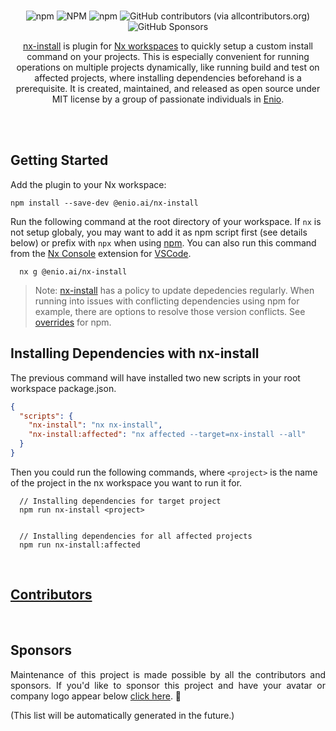 <br>

<!-- <p align="center">
  <img width="197" src="https://github.com/enio-ireland/enio/blob/develop/images/nx-install-nx-plugin.png?raw=true">
</p> -->

<p align="center">
  <img alt="npm" src="https://img.shields.io/npm/v/@enio.ai/nx-install?style=flat-square">
  <img alt="NPM" src="https://img.shields.io/npm/l/@enio.ai/nx-install?style=flat-square">
  <img alt="npm" src="https://img.shields.io/npm/dm/@enio.ai/nx-install?style=flat-square">
  <img alt="GitHub contributors (via allcontributors.org)" src="https://img.shields.io/github/all-contributors/enio-ireland/enio/develop?color=%23&style=flat-square">
  <img alt="GitHub Sponsors" src="https://img.shields.io/github/sponsors/enio-ireland?style=flat-square">
</p>

<p align="center">
  <a href="https://github.com/enio-ireland/enio/tree/develop/packages/nx-install">nx-install</a> is plugin for <a href="https://nx.dev">Nx workspaces</a> to quickly setup a custom install command on your projects. This is especially convenient for running operations on multiple projects dynamically, like running build and test on affected projects, where installing dependencies beforehand is a prerequisite. It is created, maintained, and released as open source under MIT license by a group of passionate individuals in <a href="https://github.com/enio-ireland/enio">Enio</a>.
</p>

<br>
<br>

## Getting Started

Add the plugin to your Nx workspace:

```shell script
npm install --save-dev @enio.ai/nx-install
```

Run the following command at the root directory of your workspace. If `nx` is not setup globaly, you may want to add it as npm script first (see details below) or prefix with `npx` when using [npm](https://npmjs.com). You can also run this command from the [Nx Console](https://marketplace.visualstudio.com/items?itemName=nrwl.angular-console) extension for [VSCode](https://code.visualstudio.com).

```shell script
  nx g @enio.ai/nx-install
```

> Note: [nx-install](https://github.com/enio-ireland/enio/tree/develop/packages/nx-install) has a policy to update depedencies regularly. When running into issues with conflicting dependencies using npm for example, there are options to resolve those version conflicts. See [overrides](https://docs.npmjs.com/cli/v9/configuring-npm/package-json#overrides) for npm.

## Installing Dependencies with nx-install

The previous command will have installed two new scripts in your root workspace package.json.

```json
{
  "scripts": {
    "nx-install": "nx nx-install",
    "nx-install:affected": "nx affected --target=nx-install --all"
  }
}
```

Then you could run the following commands, where `<project>` is the name of the project in the nx workspace you want to run it for.

```shell script
  // Installing dependencies for target project
  npm run nx-install <project>


  // Installing dependencies for all affected projects
  npm run nx-install:affected
```

<br>

## [Contributors](https://github.com/enio-ireland/enio/blob/develop/CONTRIBUTORS.md)

<br>

## Sponsors

<p style="text-align: justify">
  Maintenance of this project is made possible by all the contributors and sponsors. If you'd like to sponsor this project and have your avatar or company logo appear below <a href="https://github.com/sponsors/enio-ireland">click here</a>. 💖
</p>

(This list will be automatically generated in the future.)
